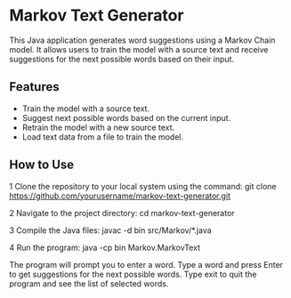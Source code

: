 # Markov Text Generator
This Java application generates word suggestions using a Markov Chain model. It allows users to train the model with a source text and receive suggestions for the next possible words based on their input.

## Features

- Train the model with a source text.
- Suggest next possible words based on the current input.
- Retrain the model with a new source text.
- Load text data from a file to train the model.

## How to Use
1 Clone the repository to your local system using the command:
git clone https://github.com/yourusername/markov-text-generator.git

2 Navigate to the project directory:
cd markov-text-generator

3 Compile the Java files:
javac -d bin src/Markov/*.java

4 Run the program:
java -cp bin Markov.MarkovText

The program will prompt you to enter a word. Type a word and press Enter to get suggestions for the next possible words.
Type exit to quit the program and see the list of selected words.
